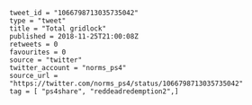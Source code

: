 ```
tweet_id = "1066798713035735042"
type = "tweet"
title = "Total gridlock"
published = 2018-11-25T21:00:08Z
retweets = 0
favourites = 0
source = "twitter"
twitter_account = "norms_ps4"
source_url = "https://twitter.com/norms_ps4/status/1066798713035735042"
tag = [ "ps4share", "reddeadredemption2",]
```

<p class='image'><img src='https://mnf.m17s.net/2018/11/25/Ds4HxgZWsAIZ0e3.jpg' alt=''></p>

